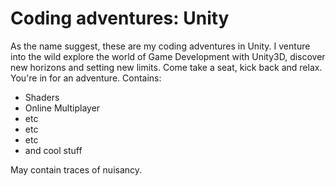 # Coding adventures: Unity

As the name suggest, these are my coding adventures in Unity. I venture into the wild explore the world of Game Development with Unity3D, discover new horizons and setting new limits. Come take a seat, kick back and relax. You're in for an adventure.
Contains:
- Shaders
- Online Multiplayer 
- etc
- etc 
- etc
 - and cool stuff

 May contain traces of nuisancy.